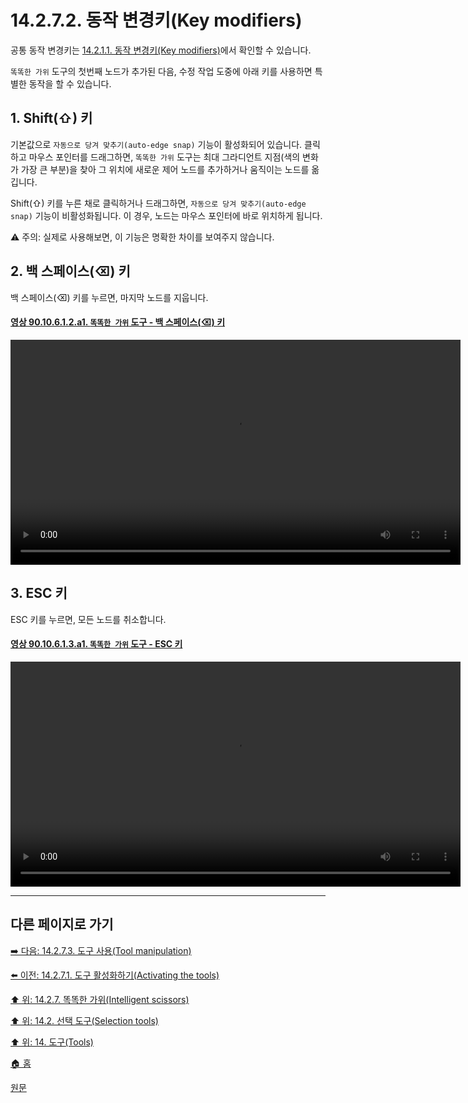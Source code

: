 # 14.2.7.2. 동작 변경키(Key modifiers)
공통 동작 변경키는 [14.2.1.1. 동작 변경키(Key modifiers)](./14-02-01-01-key_modifiers.md)에서 확인할 수 있습니다.

`똑똑한 가위` 도구의 첫번째 노드가 추가된 다음, 수정 작업 도중에 아래 키를 사용하면 특별한 동작을 할 수 있습니다.

## 1. Shift(⇧) 키
기본값으로 `자동으로 당겨 맞추기(auto-edge snap)` 기능이 활성화되어 있습니다. 클릭하고 마우스 포인터를 드래그하면, `똑똑한 가위` 도구는 최대 그라디언트 지점(색의 변화가 가장 큰 부분)을 찾아 그 위치에 새로운 제어 노드를 추가하거나 움직이는 노드를 옮깁니다.

Shift(⇧) 키를 누른 채로 클릭하거나 드래그하면, `자동으로 당겨 맞추기(auto-edge snap)` 기능이 비활성화됩니다. 이 경우, 노드는 마우스 포인터에 바로 위치하게 됩니다.

⚠️ 주의: 실제로 사용해보면, 이 기능은 명확한 차이를 보여주지 않습니다.

## 2. 백 스페이스(⌫) 키
백 스페이스(⌫) 키를 누르면, 마지막 노드를 지웁니다.

<a id="90-10-06-01-02-a1"></a>

#### [영상 90.10.6.1.2.a1. `똑똑한 가위` 도구 - 백 스페이스(⌫) 키](./90-10-06-01-02-backspace.md#90-10-06-01-02-a1)
<video controls="controls" width="720" src="https://github.com/wonder13662/gimp/assets/15767104/a4a2ca03-8f44-46a4-884a-50de09e25de7"></video>

## 3. ESC 키
ESC 키를 누르면, 모든 노드를 취소합니다.

<a id="90-10-06-01-03-a1"></a>

#### [영상 90.10.6.1.3.a1. `똑똑한 가위` 도구 - ESC 키](./90-10-06-01-03-esc.md#90-10-06-01-03-a1)
<video controls="controls" width="720" src="https://github.com/wonder13662/gimp/assets/15767104/12d9528e-9b23-49c9-91f3-2bd0e6631c81"></video>

***

## 다른 페이지로 가기

[➡️ 다음: 14.2.7.3. 도구 사용(Tool manipulation)](./14-02-07-03-tool_manipulation.md)

[⬅️ 이전: 14.2.7.1. 도구 활성화하기(Activating the tools)](./14-02-07-01-activating_the_tool.md)

[⬆️ 위: 14.2.7. 똑똑한 가위(Intelligent scissors)](./14-02-07-00-intelligent-scissors.md)

[⬆️ 위: 14.2. 선택 도구(Selection tools)](./14-02-00-selection-tools.md)

[⬆️ 위: 14. 도구(Tools)](./14-00-tools.md)

[🏠 홈](./00-home.md)

[원문](https://docs.gimp.org/2.10/ko/gimp-tool-iscissors.html#idm11439)